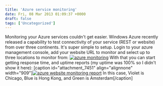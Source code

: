 ```yaml
---
title: 'Azure service monitoring'
date: Fri, 08 Mar 2013 01:09:37 +0000
draft: false
tags: ['Uncategorized']
---
```


Monitoring your Azure services couldn't get easier. Windows Azure recently released a capability to test connectivity of your service (REST or website) from over three continents. It's super simple to setup. Login to your azure management console, add your website URL to monitor and select up to three locations to monitor from: [![azure monitoring](http://www.salmanq.com/wp-content/uploads/2013/03/azure-monitoring.png)](http://www.salmanq.com/wp-content/uploads/2013/03/azure-monitoring.png) With that you can start getting response time, and uptime reports (my uptime was 100% so I didn't show it here): \[caption id="attachment\_7451" align="alignnone" width="909"\][![azure website monitoring report](http://www.salmanq.com/wp-content/uploads/2013/03/azure-monreport.png)](http://www.salmanq.com/wp-content/uploads/2013/03/azure-monreport.png) In this case, Violet is Chicago, Blue is Hong Kong, and Green is Amsterdam\[/caption\]